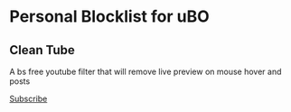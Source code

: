 # Personal Blocklist for uBO

## Clean Tube
A bs free youtube filter that will remove live preview on mouse hover and posts

[Subscribe](https://subscribe.adblockplus.org/?location=https://raw.githubusercontent.com/shovon668/personal-blocklist/master/clean-tube.txt&title=uBO-Personal-Filters-Clean-Tube "Subscribe to Clean Tube Filters")